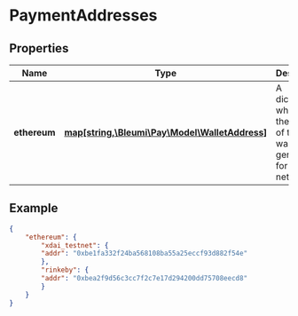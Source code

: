 # PaymentAddresses

## Properties
Name | Type | Description | Notes
------------ | ------------- | ------------- | -------------
**ethereum** | [**map[string,\Bleumi\Pay\Model\WalletAddress]**](WalletAddress.md) |  A dictionary which gives the address of the wallet generated for each network  |  [optional]

## Example

```json
{
    "ethereum": {
        "xdai_testnet": {
        "addr": "0xbe1fa332f24ba568108ba55a25eccf93d882f54e"
        },
        "rinkeby": {
        "addr": "0xbea2f9d56c3cc7f2c7e17d294200dd75708eecd8"
        }
    }
}
```